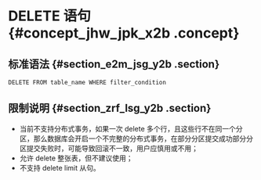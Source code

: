 # DELETE 语句 {#concept_jhw_jpk_x2b .concept}

## 标准语法 {#section_e2m_jsg_y2b .section}

```
DELETE FROM table_name WHERE filter_condition
```

## 限制说明 {#section_zrf_lsg_y2b .section}

-   当前不支持分布式事务，如果一次 delete 多个行，且这些行不在同一个分区，那么数据库会开启一个不完整的分布式事务，在部分分区提交成功部分分区提交失败时，可能导致回滚不一致，用户应慎用或不用；
-   允许 delete 整张表，但不建议使用；
-   不支持 delete limit 从句。

